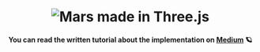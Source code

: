 <h1 align="center">
    <img src="https://github.com/flowforfrank/threejs/blob/master/mars.gif?raw=true" alt="Mars made in Three.js" />
</h1>
<h4 align="center">You can read the written tutorial about the implementation on <strong><a href="https://medium.com/@ferencalmasi">Medium</a></strong> 🪐</h4>
